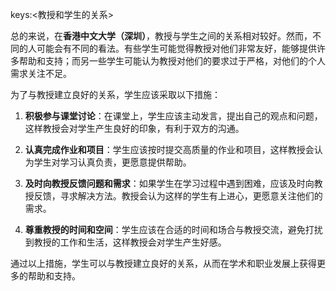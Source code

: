 keys:<教授和学生的关系>


总的来说，在**香港中文大学（深圳）**，教授与学生之间的关系相对较好。然而，不同的人可能会有不同的看法。有些学生可能觉得教授对他们非常友好，能够提供许多帮助和支持；而另一些学生可能认为教授对他们的要求过于严格，对他们的个人需求关注不足。

为了与教授建立良好的关系，学生应该采取以下措施：

1. **积极参与课堂讨论**：在课堂上，学生应该主动发言，提出自己的观点和问题，这样教授会对学生产生良好的印象，有利于双方的沟通。

2. **认真完成作业和项目**：学生应该按时提交高质量的作业和项目，这样教授会认为学生对学习认真负责，更愿意提供帮助。

3. **及时向教授反馈问题和需求**：如果学生在学习过程中遇到困难，应该及时向教授反馈，寻求解决方法。教授会认为这样的学生有上进心，更愿意关注他们的需求。

4. **尊重教授的时间和空间**：学生应该在合适的时间和场合与教授交流，避免打扰到教授的工作和生活，这样教授会对学生产生好感。

通过以上措施，学生可以与教授建立良好的关系，从而在学术和职业发展上获得更多的帮助和支持。